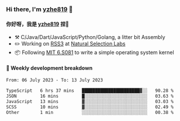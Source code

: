 ### Hi there, I'm [yzhe819](https://github.com/yzhe819) 👋

#### 你好呀，我是 [yzhe819](https://github.com/yzhe819) 捏👋

- :hammer_and_pick: C/Java/Dart/JavaScript/Python/Golang, a litter bit Assembly
- :pencil2: Working on [RSS3](https://github.com/NaturalSelectionLabs/RSS3) at [Natural Selection Labs](https://github.com/NaturalSelectionLabs)
- 📦 Following [MIT 6.S081](https://pdos.csail.mit.edu/6.S081/2020/) to write a simple operating system kernel



#### 📝 Weekly development breakdown

<!--START_SECTION:waka-->

```txt
From: 06 July 2023 - To: 13 July 2023

TypeScript   6 hrs 37 mins   ██████████████████████▓░░   90.28 %
JSON         16 mins         █░░░░░░░░░░░░░░░░░░░░░░░░   03.63 %
JavaScript   13 mins         ▓░░░░░░░░░░░░░░░░░░░░░░░░   03.03 %
SCSS         10 mins         ▓░░░░░░░░░░░░░░░░░░░░░░░░   02.49 %
Other        1 min           ░░░░░░░░░░░░░░░░░░░░░░░░░   00.38 %
```

<!--END_SECTION:waka-->



